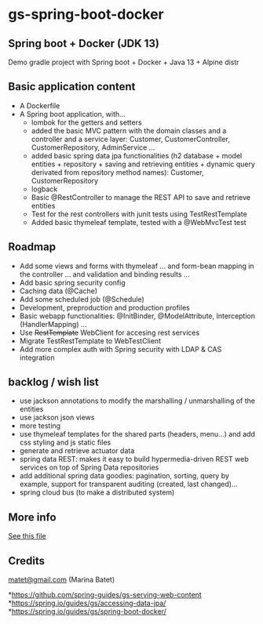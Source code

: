 # gs-spring-boot-docker

## Spring boot + Docker (JDK 13)

Demo gradle project with Spring boot + Docker + Java 13 + Alpine distr

## Basic application content

* A Dockerfile
* A Spring boot application, with...
	* lombok for the getters and setters
	* added the basic MVC pattern with the domain classes and a controller and a service layer: Customer, CustomerController, CustomerRepository, AdminService ...
	* added basic spring data jpa functionalities  (h2 database + model entities + repository + saving and retrieving entities + dynamic query derivated from repository method names): Customer, CustomerRepository
	* logback
	* Basic @RestController to manage the REST API to save and retrieve entities
	* Test for the rest controllers with junit tests using TestRestTemplate
	* Added basic thymeleaf template, tested with a @WebMvcTest test

## Roadmap

* Add some views and forms with thymeleaf ... and form-bean mapping in the controller ... and validation and binding results ...
* Add basic spring security config
* Caching data (@Cache)
* Add some scheduled job (@Schedule)
* Development, preproduction and production  profiles
* Basic webapp functionalities: @InitBinder, @ModelAttribute, Interception (HandlerMapping) ...
* Use ~~RestTemplate~~ WebClient for accesing rest services
* Migrate TestRestTemplate to WebTestClient 
* Add more complex auth with Spring security with LDAP & CAS integration

## backlog / wish list

* use jackson annotations to modify the marshalling / unmarshalling of the entities
* use jackson json views
* more testing
* use thymeleaf templates for the shared parts (headers, menu...) and add css styling and js static files
* generate and retrieve actuator data
* spring data REST: makes it easy to build hypermedia-driven REST web services on top of Spring Data repositories
* add additional spring data goodies: pagination, sorting, query by example, support for transparent auditing (created, last changed)...
* spring cloud bus (to make a distributed system)

## More info

[See this file](Docker%20+%20Spring.pdf)


## Credits

matet@gmail.com (Marina Batet)

*https://github.com/spring-guides/gs-serving-web-content
*https://spring.io/guides/gs/accessing-data-jpa/
*https://spring.io/guides/gs/spring-boot-docker/


